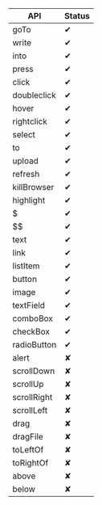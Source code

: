 |API        |Status|
|-----------|------|
|goTo       |✔   |
|write      |✔   |
|into       |✔   |
|press      |✔   |
|click      |✔   |
|doubleclick|✔   |
|hover      |✔   |
|rightclick |✔   |
|select     |✔   |
|to         |✔   |
|upload     |✔   |
|refresh    |✔   |
|killBrowser|✔   |
|highlight  |✔   |
|$          |✔   |
|$$         |✔   |
|text       |✔   |
|link       |✔   |
|listItem   |✔   |
|button     |✔   |
|image      |✔   |
|textField  |✔   |
|comboBox   |✔   |
|checkBox   |✔   |
|radioButton|✔   |
|alert      |✘   |
|scrollDown |✘   |
|scrollUp   |✘   |
|scrollRight|✘   |
|scrollLeft |✘   |
|drag       |✘   |
|dragFile   |✘   |
|toLeftOf   |✘   |
|toRightOf  |✘   |
|above      |✘   |
|below      |✘   |

